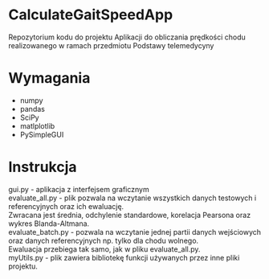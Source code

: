 # CalculateGaitSpeedApp
Repozytorium kodu do projektu Aplikacji do obliczania prędkości chodu realizowanego w ramach przedmiotu Podstawy telemedycyny

# Wymagania
* numpy
* pandas
* SciPy
* matlplotlib
* PySimpleGUI

# Instrukcja
gui.py - aplikacja z interfejsem graficznym </br>
evaluate_all.py - plik pozwala na wczytanie wszystkich danych testowych i referencyjnych oraz ich ewaluację. </br>
Zwracana jest średnia, odchylenie standardowe, korelacja Pearsona oraz wykres Blanda-Altmana. </br>
evaluate_batch.py - pozwala na wczytanie jednej partii danych wejściowych oraz danych referencyjnych np. tylko dla chodu wolnego. </br>
Ewaluacja przebiega tak samo, jak w pliku evaluate_all.py. </br>
myUtils.py - plik zawiera bibliotekę funkcji używanych przez inne pliki projektu. </br>
